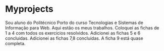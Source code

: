 # Myprojects
Sou aluno do Politécnico Porto do curso Tecnologias e Sistemas de Informação para Web. Aqui estão os meus trabalhos.
Coloquei as fichas de 1 a 4 com todos os exercicios resolvidos.
Adicionei as fichas 5 e 6 concluidas.
Adicionei as fichas 7,8 concluidas.
A ficha 9 está quase completa.
